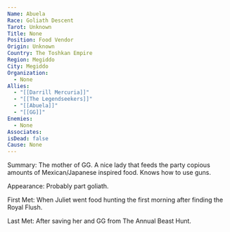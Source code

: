 ```yaml
---
Name: Abuela
Race: Goliath Descent
Tarot: Unknown
Title: None
Position: Food Vendor
Origin: Unknown
Country: The Toshkan Empire
Region: Megiddo
City: Megiddo
Organization:
  - None
Allies:
  - "[[Darrill Mercuria]]"
  - "[[The Legendseekers]]"
  - "[[Abuela]]"
  - "[[GG]]"
Enemies:
  - None
Associates: 
isDead: false
Cause: None
---
```

Summary:
The mother of GG. A nice lady that feeds the party copious amounts of Mexican/Japanese inspired food. Knows how to use guns.

Appearance: 
Probably part goliath.

First Met: 
When Juliet went food hunting the first morning after finding the Royal Flush.

Last Met: 
After saving her and GG from The Annual Beast Hunt.

